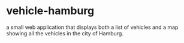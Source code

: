 # vehicle-hamburg
a small web application that displays both a list of vehicles  and a map showing all the vehicles in the city of Hamburg. 
